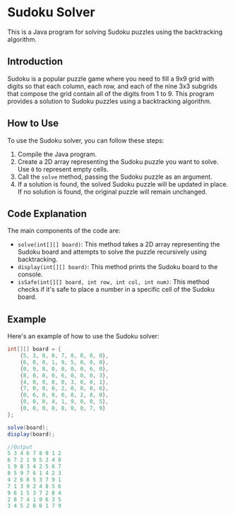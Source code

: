 # Sudoku Solver

This is a Java program for solving Sudoku puzzles using the backtracking algorithm.

## Introduction

Sudoku is a popular puzzle game where you need to fill a 9x9 grid with digits so that each column, each row, and each of the nine 3x3 subgrids that compose the grid contain all of the digits from 1 to 9. This program provides a solution to Sudoku puzzles using a backtracking algorithm.

## How to Use

To use the Sudoku solver, you can follow these steps:

1. Compile the Java program.
2. Create a 2D array representing the Sudoku puzzle you want to solve. Use `0` to represent empty cells.
3. Call the `solve` method, passing the Sudoku puzzle as an argument.
4. If a solution is found, the solved Sudoku puzzle will be updated in place. If no solution is found, the original puzzle will remain unchanged.

## Code Explanation

The main components of the code are:

- `solve(int[][] board)`: This method takes a 2D array representing the Sudoku board and attempts to solve the puzzle recursively using backtracking.
- `display(int[][] board)`: This method prints the Sudoku board to the console.
- `isSafe(int[][] board, int row, int col, int num)`: This method checks if it's safe to place a number in a specific cell of the Sudoku board.

## Example

Here's an example of how to use the Sudoku solver:

```java
int[][] board = {
    {5, 3, 0, 0, 7, 0, 0, 0, 0},
    {6, 0, 0, 1, 9, 5, 0, 0, 0},
    {0, 9, 8, 0, 0, 0, 0, 6, 0},
    {8, 0, 0, 0, 6, 0, 0, 0, 3},
    {4, 0, 0, 8, 0, 3, 0, 0, 1},
    {7, 0, 0, 0, 2, 0, 0, 0, 6},
    {0, 6, 0, 0, 0, 0, 2, 8, 0},
    {0, 0, 0, 4, 1, 9, 0, 0, 5},
    {0, 0, 0, 0, 8, 0, 0, 7, 9}
};

solve(board);
display(board);

//Output
5 3 4 6 7 8 9 1 2 
6 7 2 1 9 5 3 4 8 
1 9 8 3 4 2 5 6 7 
8 5 9 7 6 1 4 2 3 
4 2 6 8 5 3 7 9 1 
7 1 3 9 2 4 8 5 6 
9 6 1 5 3 7 2 8 4 
2 8 7 4 1 9 6 3 5 
3 4 5 2 8 6 1 7 9 
